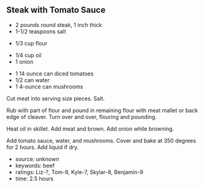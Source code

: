 Steak with Tomato Sauce
-----------------------

- 2 pounds round steak, 1 inch thick
- 1-1/2 teaspoons salt
<!-- -->
- 1/3 cup flour
<!-- -->
- 1/4 cup oil
- 1 onion
<!-- -->
- 1 14 ounce can diced tomatoes
- 1/2 can water
- 1 4-ounce can mushrooms

Cut meat into serving size pieces.  Salt.

Rub with part of flour and pound in remaining flour with meat mallet
or back edge of cleaver.  Turn over and over, flouring and pounding.

Heat oil in skillet.  Add meat and brown.  Add onion while browning.

Add tomato sauce, water, and mushrooms.  Cover and bake at 350 degrees
for 2 hours.  Add liquid if dry.

- source: unknown
- keywords: beef
- ratings: Liz-?, Tom-9, Kyle-7, Skylar-8, Benjamin-9
- time: 2.5 hours
